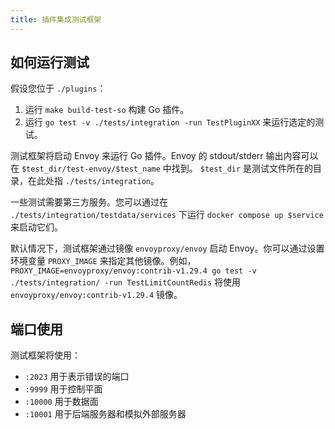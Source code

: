 ```yaml
---
title: 插件集成测试框架
---
```


## 如何运行测试

假设您位于 `./plugins`：

1. 运行 `make build-test-so` 构建 Go 插件。
2. 运行 `go test -v ./tests/integration -run TestPluginXX` 来运行选定的测试。

测试框架将启动 Envoy 来运行 Go 插件。Envoy 的 stdout/stderr 输出内容可以在 `$test_dir/test-envoy/$test_name` 中找到。
`$test_dir` 是测试文件所在的目录，在此处指 `./tests/integration`。

一些测试需要第三方服务。您可以通过在 `./tests/integration/testdata/services` 下运行 `docker compose up $service` 来启动它们。

默认情况下，测试框架通过镜像 `envoyproxy/envoy` 启动 Envoy。你可以通过设置环境变量 `PROXY_IMAGE` 来指定其他镜像。例如，`PROXY_IMAGE=envoyproxy/envoy:contrib-v1.29.4 go test -v ./tests/integration/ -run TestLimitCountRedis` 将使用 `envoyproxy/envoy:contrib-v1.29.4` 镜像。

## 端口使用

测试框架将使用：

* `:2023` 用于表示错误的端口
* `:9999` 用于控制平面
* `:10000` 用于数据面
* `:10001` 用于后端服务器和模拟外部服务器
